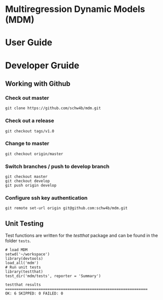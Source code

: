 # Multiregression Dynamic Models (MDM)

# User Guide

# Developer Gruide

## Working with Github

### Check out master
    git clone https://github.com/schw4b/mdm.git
  
### Check out a release
    git checkout tags/v1.0
  
### Change to master
    git checkout origin/master
    
### Switch branches / push to develop branch
    git checkout master
    git checkout develop
    git push origin develop

### Configure ssh key authentication
    git remote set-url origin git@github.com:schw4b/mdm.git

## Unit Testing
Test functions are written for the *testthat* package and can be found in the folder `tests`.
    
    # load MDM
    setwd('~/workspace')
    library(devtools)
    load_all('mdm')
    # Run unit tests
    library(testthat)
    test_dir('mdm/tests', reporter = 'Summary')
    
    testthat results ================================================================
    OK: 6 SKIPPED: 0 FAILED: 0
    
    
